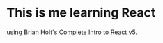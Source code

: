 # This is me learning React
using Brian Holt's [Complete Intro to React v5](https://btholt.github.io/complete-intro-to-react-v5/).